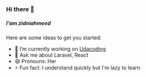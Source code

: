 ### Hi there 👋

<h5>I'am zidniahmeed</h5>

Here are some ideas to get you started:

- 🔭 I’m currently working on <a href="https://www.udacoding.com/">Udacoding<a>
- 💬 Ask me about Laravel, React
- 😄 Pronouns: Her
- ⚡ Fun fact: I understand quickly but I'm lazy to learn


